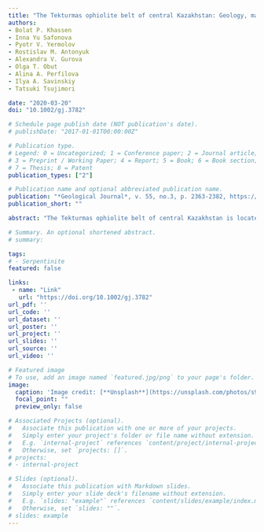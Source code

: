 ```yaml
---
title: "The Tekturmas ophiolite belt of central Kazakhstan: Geology, magmatism and tectonics"
authors:
- Bolat P. Khassen
- Inna Yu Safonova
- Pyotr V. Yermolov
- Rostislav M. Antonyuk
- Alexandra V. Gurova
- Olga T. Obut
- Alina A. Perfilova
- Ilya A. Savinskiy
- Tatsuki Tsujimori

date: "2020-03-20"
doi: "10.1002/gj.3782"

# Schedule page publish date (NOT publication's date).
# publishDate: "2017-01-01T00:00:00Z"

# Publication type.
# Legend: 0 = Uncategorized; 1 = Conference paper; 2 = Journal article;
# 3 = Preprint / Working Paper; 4 = Report; 5 = Book; 6 = Book section;
# 7 = Thesis; 8 = Patent
publication_types: ["2"]

# Publication name and optional abbreviated publication name.
publication: "*Geological Journal*, v. 55, no.3, p. 2363-2382, https://doi.org/10.1002/gj.3782"
publication_short: ""

abstract: "The Tekturmas ophiolite belt of central Kazakhstan is located in the western Central Asian Orogenic Belt. It consists of three structural‐formational zones: Tekturmas (centre), Bazarbai (north), and Sarysui (south). The Tekturmas zone includes igneous and sedimentary rocks of Karamurun, Tekturmas, and Sarytau formations, which are dominated by volcanogenic, deep sea, and clastic deposits, respectively. The Bazarbai zone consists of Kuzek and Basarbai formations dominated, respectively, by basaltic and sedimentary rocks. The Sarysui zone includes terrigenous Airtau and olistostromic Ermek formations. The age of sedimentary rocks was constrained by microfossils. The igneous rocks of the Karamurun and Bazarbai formations are alkaline and subalkaline basalt/dolerite, andesibasalt, and andesite. There are three main groups of rocks: high‐Ti, mid‐Ti, and low‐Ti. The high‐Ti Karamurun volcanics and low‐Ti Bazarbai are variably enriched in light rare earth element (LREE) showing LREE enriched (high‐Ti) and LREE flat (low‐Ti) REE patterns. The high‐Ti group shows enrichment in Nb, Th, Zr, and Sm compared with the low‐Ti group. The low‐Ti group is special for the Nb troughs in primitive mantle‐normalized multi‐element diagrams, which are typical of supra‐subduction settings. Both groups yielded positive εNd values, although the averages are 4.6 and 7.5 for the high‐ and low‐Ti rocks, respectively. The geochemical features suggest formation of the igneous rocks in oceanic and supra‐subduction (intra‐oceanic arc) settings. The geological and geochemical features of the Tekturmas ophiolite belt accord well with the tectonic emplacement of ophiolites and formation of accretionary complex at a Pacific‐type convergent margin similar to those of the western Pacific."

# Summary. An optional shortened abstract.
# summary: 

tags: 
# - Serpentinite
featured: false

links:
 - name: "Link"
   url: "https://doi.org/10.1002/gj.3782"
url_pdf: ''
url_code: ''
url_dataset: ''
url_poster: ''
url_project: ''
url_slides: ''
url_source: ''
url_video: ''

# Featured image
# To use, add an image named `featured.jpg/png` to your page's folder. 
image: 
  caption: 'Image credit: [**Unsplash**](https://unsplash.com/photos/s9CC2SKySJM)'
  focal_point: ""
  preview_only: false

# Associated Projects (optional).
#   Associate this publication with one or more of your projects.
#   Simply enter your project's folder or file name without extension.
#   E.g. `internal-project` references `content/project/internal-project/index.md`.
#   Otherwise, set `projects: []`.
# projects:
# - internal-project

# Slides (optional).
#   Associate this publication with Markdown slides.
#   Simply enter your slide deck's filename without extension.
#   E.g. `slides: "example"` references `content/slides/example/index.md`.
#   Otherwise, set `slides: ""`.
# slides: example
---
```

